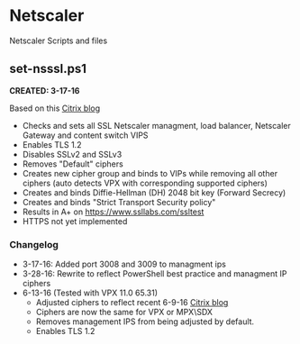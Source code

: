 # Netscaler
Netscaler Scripts and files

## set-nsssl.ps1 
**CREATED: 3-17-16**

Based on this [Citrix blog](https://www.citrix.com/blogs/2015/05/22/scoring-an-a-at-ssllabs-com-with-citrix-netscaler-the-sequel)
- Checks and sets all SSL Netscaler managment, load balancer, Netscaler Gateway and content switch VIPS
- Enables TLS 1.2
- Disables SSLv2 and SSLv3
- Removes "Default" ciphers
- Creates new cipher group and binds to VIPs while removing all other ciphers (auto detects VPX with corresponding supported ciphers)
- Creates and binds Diffie-Hellman (DH) 2048 bit key (Forward Secrecy)
- Creates and binds "Strict Transport Security policy"
- Results in A+ on https://www.ssllabs.com/ssltest
- HTTPS not yet implemented

### Changelog
- 3-17-16: Added port 3008 and 3009 to managment ips
- 3-28-16: Rewrite to reflect PowerShell best practice and managment IP ciphers
- 6-13-16 (Tested with VPX 11.0 65.31)
    - Adjusted ciphers to reflect recent 6-9-16 [Citrix blog](https://www.citrix.com/blogs/2016/06/09/scoring-an-a-at-ssllabs-com-with-citrix-netscaler-2016-update) 
    - Ciphers are now the same for VPX or MPX\SDX
    - Removes management IPS from being adjusted by default.
    - Enables TLS 1.2
